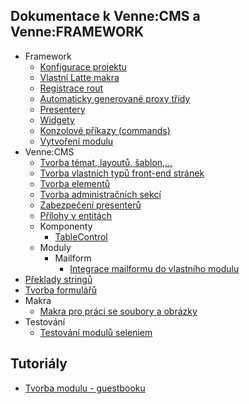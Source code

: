 ## Dokumentace k Venne:CMS a Venne:FRAMEWORK

* Framework
	* [Konfigurace projektu](framework/configuration.md)
	* [Vlastní Latte makra](framework/macros.md)
	* [Registrace rout](framework/routes.md)
	* [Automaticky generované proxy třídy](framework/proxies.md)
	* [Presentery](framework/presenters.md)
	* [Widgety](framework/widgets.md)
	* [Konzolové příkazy (commands)](framework/commands.md)
	* [Vytvoření modulu](framework/modules.md)
* Venne:CMS
	* [Tvorba témat, layoutů, šablon,...](cms/themes.md)
	* [Tvorba vlastních typů front-end stránek](cms/pageType.md)
	* [Tvorba elementů](cms/elements.md)
	* [Tvorba administračních sekcí](cms/presenters.md)
	* [Zabezpečení presenterů](cms/presenter-protection.md)
	* [Přílohy v entitách](cms/attachments.md)
	* Komponenty
		* [TableControl](cms/components/table.md)
	* Moduly
		* Mailform
			* [Integrace mailformu do vlastního modulu](cms/mailform/integration.md)
* [Překlady stringů](translator.md)
* [Tvorba formulářů](forms.md)
* Makra
	* [Makra pro práci se soubory a obrázky](latte/file-macros.md)
* Testování
	* [Testování modulů seleniem](tests/selenium.md)

## Tutoriály

* [Tvorba modulu - guestbooku](tutorials/guestbook.md)
